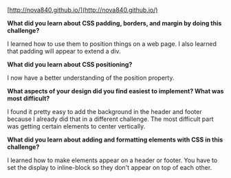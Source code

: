 [http://nova840.github.io/](http://nova840.github.io/)

**What did you learn about CSS padding, borders, and margin by doing this challenge?**

I learned how to use them to position things on a web page. I also learned that padding will appear to extend a div.

**What did you learn about CSS positioning?**

I now have a better understanding of the position property.

**What aspects of your design did you find easiest to implement? What was most difficult?**

I found it pretty easy to add the background in the header and footer because I already did that in a different challenge. The most difficult part was getting certain elements to center vertically.

**What did you learn about adding and formatting elements with CSS in this challenge?**

I learned how to make elements appear on a header or footer. You have to set the display to inline-block so they don't appear on top of each other.